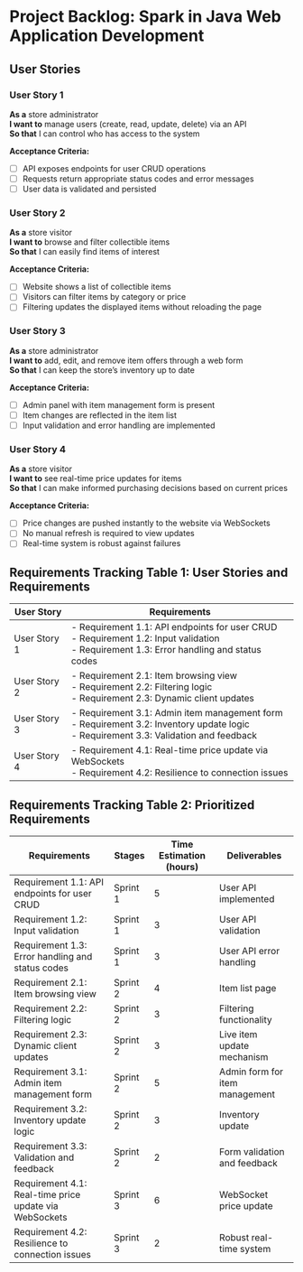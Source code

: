# Project Backlog: Spark in Java Web Application Development

## User Stories

### User Story 1
**As a** store administrator  
**I want to** manage users (create, read, update, delete) via an API  
**So that** I can control who has access to the system

**Acceptance Criteria:**
- [ ] API exposes endpoints for user CRUD operations
- [ ] Requests return appropriate status codes and error messages
- [ ] User data is validated and persisted

### User Story 2
**As a** store visitor  
**I want to** browse and filter collectible items  
**So that** I can easily find items of interest

**Acceptance Criteria:**
- [ ] Website shows a list of collectible items
- [ ] Visitors can filter items by category or price
- [ ] Filtering updates the displayed items without reloading the page

### User Story 3
**As a** store administrator  
**I want to** add, edit, and remove item offers through a web form  
**So that** I can keep the store’s inventory up to date

**Acceptance Criteria:**
- [ ] Admin panel with item management form is present
- [ ] Item changes are reflected in the item list
- [ ] Input validation and error handling are implemented

### User Story 4
**As a** store visitor  
**I want to** see real-time price updates for items  
**So that** I can make informed purchasing decisions based on current prices

**Acceptance Criteria:**
- [ ] Price changes are pushed instantly to the website via WebSockets
- [ ] No manual refresh is required to view updates
- [ ] Real-time system is robust against failures

## Requirements Tracking Table 1: User Stories and Requirements

| User Story | Requirements |
|------------|-------------|
| User Story 1 | - Requirement 1.1: API endpoints for user CRUD<br>- Requirement 1.2: Input validation<br>- Requirement 1.3: Error handling and status codes |
| User Story 2 | - Requirement 2.1: Item browsing view<br>- Requirement 2.2: Filtering logic<br>- Requirement 2.3: Dynamic client updates |
| User Story 3 | - Requirement 3.1: Admin item management form<br>- Requirement 3.2: Inventory update logic<br>- Requirement 3.3: Validation and feedback |
| User Story 4 | - Requirement 4.1: Real-time price update via WebSockets<br>- Requirement 4.2: Resilience to connection issues |

## Requirements Tracking Table 2: Prioritized Requirements

| Requirements | Stages | Time Estimation (hours) | Deliverables |
|-------------|--------|------------------------|--------------|
| Requirement 1.1: API endpoints for user CRUD | Sprint 1 | 5 | User API implemented |
| Requirement 1.2: Input validation | Sprint 1 | 3 | User API validation |
| Requirement 1.3: Error handling and status codes | Sprint 1 | 3 | User API error handling |
| Requirement 2.1: Item browsing view | Sprint 2 | 4 | Item list page |
| Requirement 2.2: Filtering logic | Sprint 2 | 3 | Filtering functionality |
| Requirement 2.3: Dynamic client updates | Sprint 2 | 3 | Live item update mechanism |
| Requirement 3.1: Admin item management form | Sprint 2 | 5 | Admin form for item management |
| Requirement 3.2: Inventory update logic | Sprint 2 | 3 | Inventory update |
| Requirement 3.3: Validation and feedback | Sprint 2 | 2 | Form validation and feedback |
| Requirement 4.1: Real-time price update via WebSockets | Sprint 3 | 6 | WebSocket price update |
| Requirement 4.2: Resilience to connection issues | Sprint 3 | 2 | Robust real-time system |

